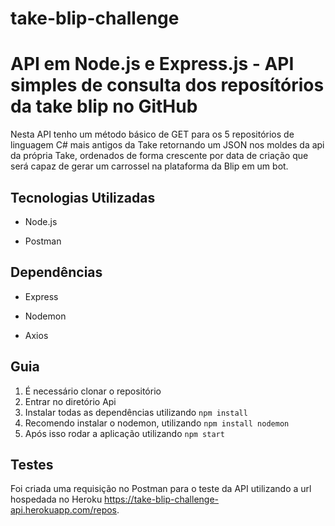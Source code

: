 # take-blip-challenge

# API em Node.js e Express.js - API simples de consulta dos reposítórios da take blip no GitHub

Nesta API tenho um método básico de GET para os 5 repositórios de linguagem C# mais antigos da Take retornando um JSON nos moldes da api da própria Take,
ordenados de forma crescente por data de criação que será capaz de gerar um carrossel na plataforma da Blip em um bot.

## Tecnologias Utilizadas

- Node.js

- Postman

## Dependências

- Express

- Nodemon

- Axios

## Guia 

1. É necessário clonar o repositório 
2. Entrar no diretório Api 
3. Instalar todas as dependências utilizando `npm install`
4. Recomendo instalar o nodemon, utilizando `npm install nodemon`
5. Após isso rodar a aplicação utilizando `npm start`

## Testes

Foi criada uma requisição no Postman para o teste da API utilizando a url hospedada no Heroku https://take-blip-challenge-api.herokuapp.com/repos.

